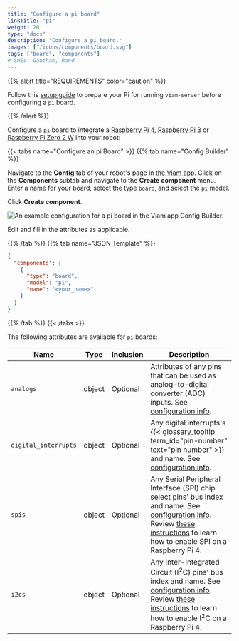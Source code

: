 ```yaml
---
title: "Configure a pi board"
linkTitle: "pi"
weight: 20
type: "docs"
description: "Configure a pi board."
images: ["/icons/components/board.svg"]
tags: ["board", "components"]
# SMEs: Gautham, Rand
---
```


{{% alert title="REQUIREMENTS" color="caution" %}}

Follow this [setup guide](/installation/prepare/rpi-setup/) to prepare your Pi for running `viam-server` before configuring a `pi` board.

{{% /alert %}}

Configure a `pi` board to integrate a [Raspberry Pi 4](https://www.raspberrypi.com/products/raspberry-pi-4-model-b/), [Raspberry Pi 3](https://www.raspberrypi.com/products/raspberry-pi-3-model-b/) or [Raspberry Pi Zero 2 W](https://www.raspberrypi.com/products/raspberry-pi-zero-2-w/) into your robot:

{{< tabs name="Configure an pi Board" >}}
{{% tab name="Config Builder" %}}

Navigate to the **Config** tab of your robot's page in [the Viam app](https://app.viam.com).
Click on the **Components** subtab and navigate to the **Create component** menu.
Enter a name for your board, select the type `board`, and select the `pi` model.

Click **Create component**.

![An example configuration for a pi board in the Viam app Config Builder.](../img/pi-ui-config.png)

Edit and fill in the attributes as applicable.

{{% /tab %}}
{{% tab name="JSON Template" %}}

```json {class="line-numbers linkable-line-numbers"}
{
  "components": [
    {
      "type": "board",
      "model": "pi",
      "name": "<your_name>"
    }
  ]
}
```

{{% /tab %}}
{{< /tabs >}}

The following attributes are available for `pi` boards:

| Name | Type | Inclusion | Description |
| ---- | ---- | --------- | ----------- |
| `analogs` | object | Optional | Attributes of any pins that can be used as analog-to-digital converter (ADC) inputs. See [configuration info](/components/board/#analogs). |
| `digital_interrupts` | object | Optional | Any digital interrupts's {{< glossary_tooltip term_id="pin-number" text="pin number" >}} and name. See [configuration info](/components/board/#digital_interrupts). |
| `spis` | object | Optional | Any Serial Peripheral Interface (SPI) chip select pins' bus index and name. See [configuration info](/components/board/#spis). Review [these instructions](/installation/prepare/rpi-setup/#enable-communication-protocols) to learn how to enable SPI on a Raspberry Pi 4. |
| `i2cs` | object | Optional | Any Inter-Integrated Circuit (I<sup>2</sup>C) pins' bus index and name. See [configuration info](/components/board/#i2cs). Review [these instructions](/installation/prepare/rpi-setup/#enable-communication-protocols) to learn how to enable I<sup>2</sup>C on a Raspberry Pi 4. |

